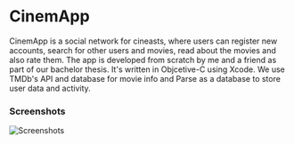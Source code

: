 CinemApp
========

CinemApp is a social network for cineasts, where users can register new accounts, search for other users and movies, read about the movies and also rate them. The app is developed from scratch by me and a friend as part of our bachelor thesis. It's written in Objcetive-C using Xcode. We use TMDb's API and database for movie info and Parse as a database to store user data and activity.

### Screenshots

![Screenshots](https://raw.githubusercontent.com/mikaelrosquist/CinemApp/master/Screenshots/CAShots.png "Screenshots")
